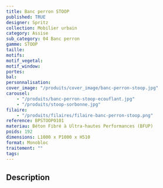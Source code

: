 ```yaml
---
title: Banc perron STOOP
published: TRUE
designer: Spritz
collection: Mobilier urbain
category: Assise
sub_category: 04 Banc perron
gamme: STOOP
taille:
motifs:
motif_vegetal:
motif_window:
portes:
bal:
personnalisation:
cover_image: "/produits/cover_image/banc-perron-stoop.jpg"
carousel:
    - "/produits/banc-perron-stoop-ecouflant.jpg"
    - "/produits/stoop-sorbonne.jpg"
filaire:
    - "/produits/filaires/filaire-banc-perron-stoop.png"
reference: BPSTOOP0101
materiau: Béton Fibré à Ultra-hautes Performances (BFUP)
poids: 192
dimensions: L1000 x P1000 x H510
format: Monobloc
traitement: ""
tags:
---
```


## Description
